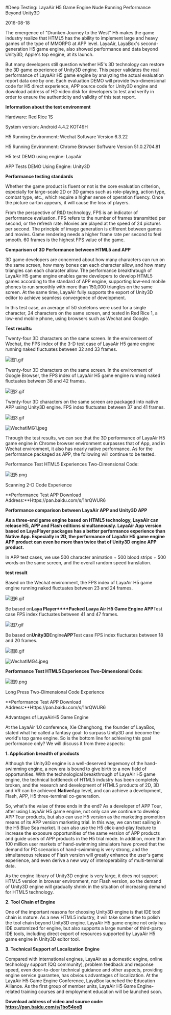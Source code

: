 #Deep Testing: LayaAir H5 Game Engine Nude Running Performance Beyond Unity3D

2016-08-18

The emergence of "Drunken Journey to the West" H5 makes the game industry realize that HTML5 has the ability to implement large and heavy games of the type of MMORPG at APP level. LayaAir, LayaBox's second-generation H5 game engine, also showed performance and data beyond Unity3D, Apple's top engine, at its launch.

But many developers still question whether H5's 3D technology can restore the 3D game experience of Unity3D engine. This paper validates the real performance of LayaAir H5 game engine by analyzing the actual evaluation report data one by one. Each evaluation DEMO will provide two-dimensional code for H5 direct experience, APP source code for Unity3D engine and download address of HD video disk for developers to test and verify in order to ensure the authenticity and validity of this test report.


 



**Information about the test environment**

Hardware: Red Rice 1S

System version: Android 4.4.2 KOT49H

H5 Running Environment: Wechat Software Version 6.3.22

H5 Running Environment: Chrome Browser Software Version 51.0.2704.81

H5 test DEMO using engine: LayaAir

APP Tests DEMO Using Engine: Unity3D


 



**Performance testing standards**

Whether the game product is fluent or not is the core evaluation criterion, especially for large-scale 2D or 3D games such as role-playing, action type, combat type, etc., which require a higher sense of operation fluency. Once the picture carton appears, it will cause the loss of players.

From the perspective of R&D technology, FPS is an indicator of performance evaluation. FPS refers to the number of frames transmitted per second, or the refresh rate. Movies are played at the speed of 24 pictures per second. The principle of image generation is different between games and movies. Game rendering needs a higher frame rate per second to feel smooth. 60 frames is the highest FPS value of the game.



**Comparison of 3D Performance between HTML5 and APP** 

3D game developers are concerned about how many characters can run on the same screen, how many bones can each character allow, and how many triangles can each character allow. The performance breakthrough of LayaAir H5 game engine enables game developers to develop HTML5 games according to the standard of APP engine, supporting low-end mobile phones to run smoothly with more than 150,000 triangles on the same screen. At the same time, LayaAir fully supports the export of Unity3D editor to achieve seamless convergence of development.

In this test case, an average of 50 skeletons were used for a single character, 24 characters on the same screen, and tested in Red Rice 1, a low-end mobile phone, using browsers such as Wechat and Google.

**Test results:**

Twenty-four 3D characters on the same screen. In the environment of Wechat, the FPS index of the 3-D test case of LayaAir H5 game engine running naked fluctuates between 32 and 33 frames.

![图1.gif](http://www.layabox.com/uploadfile/image/20160818/1471486139135084.gif)

Twenty-four 3D characters on the same screen. In the environment of Google Browser, the FPS index of LayaAir H5 game engine running naked fluctuates between 38 and 42 frames.

![图2.gif](http://www.layabox.com/uploadfile/image/20160818/1471486181260235.gif)

Twenty-four 3D characters on the same screen are packaged into native APP using Unity3D engine. FPS index fluctuates between 37 and 41 frames.

![图3.gif](http://www.layabox.com/uploadfile/image/20160818/1471486197770206.gif)

![WechatIMG1.jpeg](http://www.layabox.com/uploadfile/image/20160818/1471486415704601.jpeg)

Through the test results, we can see that the 3D performance of LayaAir H5 game engine in Chrome browser environment surpasses that of App, and in Wechat environment, it also has nearly native performance. As for the performance packaged as APP, the following will continue to be tested.

Performance Test HTML5 Experiences Two-Dimensional Code:

![图5.png](http://www.layabox.com/uploadfile/image/20160818/1471486439848963.png)

Scanning 2-D Code Experience


 



**Performance Test APP Download Address:**Https://pan.baidu.com/s/1hrQWUR6


 

 



**Performance comparison between LayaAir APP and Unity3D APP**

**As a three-end game engine based on HTML5 technology, LayaAir can release H5, APP and Flash editions simultaneously. LayaAir App version based on LayaPlayer packages has a better performance experience than Native App. Especially in 2D, the performance of LayaAir H5 game engine APP product can even be more than twice that of Unity3D engine APP product.**

In APP test cases, we use 500 character animation + 500 blood strips + 500 words on the same screen, and the overall random speed translation.


 



**test result**

Based on the Wechat environment, the FPS index of LayaAir H5 game engine running naked fluctuates between 23 and 24 frames.

![图6.gif](http://www.layabox.com/uploadfile/image/20160818/1471486631406153.gif)

Be based on**Laya Player****Packed Laaya Air H5 Game Engine APP**Test case FPS index fluctuates between 41 and 47 frames.

![图7.gif](http://www.layabox.com/uploadfile/image/20160818/1471486652599544.gif)

Be based on**Unity3D**Engine**APP**Test case FPS index fluctuates between 18 and 20 frames.

![图8.gif](http://www.layabox.com/uploadfile/image/20160818/1471486673148963.gif)



 



![WechatIMG4.jpeg](http://www.layabox.com/uploadfile/image/20160818/1471486707594127.jpeg)

**Performance Test HTML5 Experiences Two-Dimensional Code:**

![图9.png](http://www.layabox.com/uploadfile/image/20160818/1471486733502643.png)

Long Press Two-Dimensional Code Experience


 



**Performance Test APP Download Address:**Https://pan.baidu.com/s/1hrQWUR6

Advantages of LayaAirH5 Game Engine

At the LayaAir 1.0 conference, Xie Chenghong, the founder of LayaBox, stated what he called a fantasy goal: to surpass Unity3D and become the world's top game engine. So is the bottom line for achieving this goal performance only? We will discuss it from three aspects:

**1. Application breadth of products**

Although the Unity3D engine is a well-deserved hegemony of the hand-swimming engine, a new era is bound to give birth to a new field of opportunities. With the technological breakthrough of LayaAir H5 game engine, the technical bottleneck of HTML5 industry has been completely broken, and the research and development of HTML5 products of 2D, 3D and VR can be achieved.**Native**App level, and can achieve a development, Flash, APP, H5 three-terminal co-generation.

So, what's the value of three ends in the end? As a developer of APP Tour, after using LayaAir H5 game engine, not only can we continue to develop APP Tour products, but also can use H5 version as the marketing promotion means of its APP version marketing trial. In this way, we can test sailing in the H5 Blue Sea market. It can also use the H5 click-and-play feature to increase the exposure opportunities of the same version of APP products and guide users of APP products in the H5 trial mode. In addition, more than 100 million user markets of hand-swimming simulators have proved that the demand for PC scenarios of hand-swimming is very strong, and the simultaneous release of Flash version will greatly enhance the user's game experience, and even derive a new way of interoperability of multi-terminal data.

As the engine library of Unity3D engine is very large, it does not support HTML5 version in browser environment, nor Flash version, so the demand of Unity3D engine will gradually shrink in the situation of increasing demand for HTML5 technology.


 **2. Tool Chain of Engine**

One of the important reasons for choosing Unity3D engine is that IDE tool chain is mature. As a new HTML5 industry, it will take some time to polish the tool chain beyond Unity3D engine. LayaAir H5 game engine not only has IDE customized for engine, but also supports a large number of third-party IDE tools, including direct export of resources supported by LayaAir H5 game engine in Unity3D editor tool.

**3. Technical Support of Localization Engine**

Compared with international engines, LayaAir as a domestic engine, online technology support (QQ community), problem feedback and response speed, even door-to-door technical guidance and other aspects, providing engine service guarantee, has obvious advantages of localization. At the LayaAir H5 Game Engine Conference, LayaBox launched the Education Alliance. As the first group of member units, LayaAir H5 Game Engine-related training courses and employment education will be launched soon.


 



**Download address of video and source code: https://pan.baidu.com/s/1bo54ooB**
